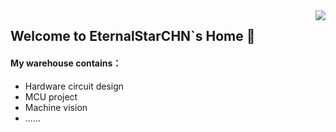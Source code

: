 <img align="right" src="https://github-readme-stats.vercel.app/api?username=EternalStarCHN&show_icons=true&icon_color=7CFC00&title_color=FFFF00&text_color=00FF00&bg_color=9400D3,9932CC,8A2BE2,9370DB" />

## Welcome to EternalStarCHN`s Home 👋
#### My warehouse contains：
+ Hardware circuit design
+ MCU project  
+ Machine vision   
+ ......

